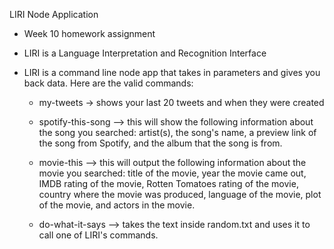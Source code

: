 LIRI Node Application
- Week 10 homework assignment
- LIRI is a Language Interpretation and Recognition Interface
- LIRI is a command line node app that takes in parameters and gives you back data. Here are the valid commands:

    * my-tweets -> shows your last 20 tweets and when they were created

    * spotify-this-song <song name here> --> this will show the following information about the song you searched: artist(s), the song's name, a preview link of the song from Spotify, and the album that the song is from. 

    * movie-this <movie name here> --> this will output the following information about the movie you searched: title of the movie, year the movie came out, IMDB rating of the movie, Rotten Tomatoes rating of the movie, country where the movie was produced, language of the movie, plot of the movie, and actors in the movie. 

    * do-what-it-says --> takes the text inside random.txt and uses it to call one of LIRI's commands. 
